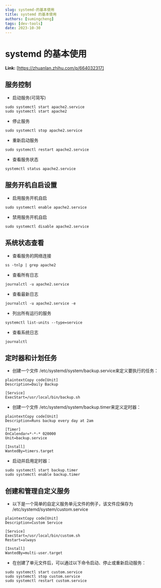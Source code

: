 ```yaml
---
slug: systemd-的基本使用
title: systemd 的基本使用
authors: [sumingcheng]
tags: [dev-tools]
date: 2023-10-30
---
```


# systemd 的基本使用



 **Link:** [https://zhuanlan.zhihu.com/p/664032317]

## 服务控制  

* 启动服务(可简写)

```
sudo systemctl start apache2.service
sudo systemctl start apache2
```

* 停止服务

```
sudo systemctl stop apache2.service
```

* 重新启动服务

```
sudo systemctl restart apache2.service
```

* 查看服务状态

```
systemctl status apache2.service
```
## 服务开机自启设置  

* 启用服务开机自启

```
sudo systemctl enable apache2.service
```

* 禁用服务开机自启

```
sudo systemctl disable apache2.service
```
## 系统状态查看  

* 查看服务的网络连接

```
ss -tnlp | grep apache2
```

* 查看所有日志

```
journalctl -u apache2.service
```

* 查看最新日志

```
journalctl -u apache2.service -e
```

* 列出所有运行的服务

```
systemctl list-units --type=service
```

* 查看系统日志

```
journalctl
```
## 定时器和计划任务  

* 创建一个文件 /etc/systemd/system/backup.service来定义要执行的任务：

```
plaintextCopy code[Unit]
Description=Daily Backup

[Service]
ExecStart=/usr/local/bin/backup.sh
```

* 创建一个文件 /etc/systemd/system/backup.timer来定义定时器：

```
plaintextCopy code[Unit]
Description=Runs backup every day at 2am

[Timer]
OnCalendar=*-*-* 020000
Unit=backup.service

[Install]
WantedBy=timers.target
```

* 启动并启用定时器：

```
sudo systemctl start backup.timer
sudo systemctl enable backup.timer
```
## 创建和管理自定义服务  

* 以下是一个简单的自定义服务单元文件的例子，该文件应保存为 /etc/systemd/system/custom.service

```
plaintextCopy code[Unit]
Description=Custom Service

[Service]
ExecStart=/usr/local/bin/custom.sh
Restart=always

[Install]
WantedBy=multi-user.target
```

* 在创建了单元文件后，可以通过以下命令启动、停止或重新启动服务：

```
sudo systemctl start custom.service
sudo systemctl stop custom.service
sudo systemctl restart custom.service
```